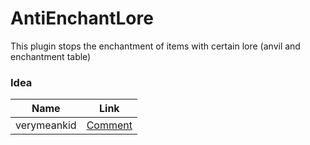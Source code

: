 # AntiEnchantLore

This plugin stops the enchantment of items with certain lore (anvil and enchantment table)

### Idea
| Name | Link |
| --- | --- |
| verymeankid | [Comment](https://www.reddit.com/r/MinecraftPlugins/comments/y0vfvt/looking_for_plugin_that_stops_specific_items_from/) |
